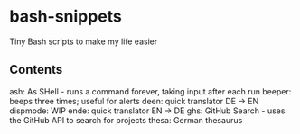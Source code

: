 # bash-snippets
Tiny Bash scripts to make my life easier

Contents
--------
ash: As SHell - runs a command forever, taking input after each run
beeper: beeps three times; useful for alerts
deen: quick translator DE -> EN
dispmode: WIP
ende: quick translator EN -> DE
ghs: GitHub Search - uses the GitHub API to search for projects
thesa: German thesaurus
